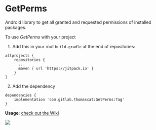 # GetPerms

Android library to get all granted and requested permissions of installed packages.

To use _GetPerms_ with your project

1. Add this in your root `build.gradle` at the end of repositories:
```
allprojects {
    repositories {
      ...
      maven { url 'https://jitpack.io' }
    }
}
```

2. Add the dependency
```
dependencies {
    implementation 'com.gitlab.thomascat:GetPerms:Tag'
}
```

**Usage**: [check out the Wiki](https://gitlab.com/ThomasCat/getperms/-/wikis/)

[![](https://jitpack.io/v/com.gitlab.thomascat/GetPerms.svg)](https://jitpack.io/#com.gitlab.thomascat/GetPerms)
